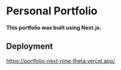 # Personal Portfolio
<strong>This portfolio was built using Next.js.</strong>

## Deployment
https://portfolio-next-nine-theta.vercel.app/

